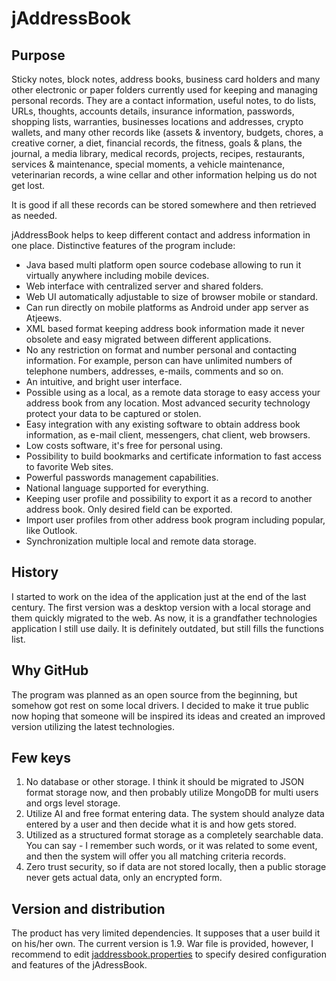 # jAddressBook

## Purpose

Sticky notes, block notes, address books, business card holders and many 
other electronic or paper folders currently used for keeping and managing personal 
records. They are a contact information, useful notes, to do lists, URLs, thoughts, accounts 
details, insurance information,
passwords, shopping lists, warranties, businesses locations and addresses, crypto wallets, and many other 
records like (assets & inventory, budgets, chores, a creative corner, a diet, financial 
records,
the fitness, goals & plans, the journal, a media library, medical records, projects, recipes,  restaurants, services & maintenance, special moments, a vehicle maintenance,
veterinarian records, a wine cellar and other information helping us do not get lost.

It is good if all these records can be stored somewhere and then retrieved as needed.

jAddressBook helps to keep different contact and address information in one place.
  Distinctive features of the program include:
* Java based multi platform open source codebase allowing to run it
virtually anywhere including mobile devices.
* Web interface with centralized server and shared folders.
* Web UI automatically adjustable to size of browser mobile or standard.
* Can run directly on mobile platforms as Android under app server as Atjeews. 
* XML based format keeping address book information made it never obsolete
and easy migrated between different applications. 
* No any restriction on format and number personal and contacting
information. For example, person can have unlimited numbers of
telephone numbers, addresses, e-mails, comments and so on.
* An intuitive, and bright user interface. 
* Possible using as a local, as a remote data storage to easy access
your address book from any location. Most advanced security
technology protect your data to be captured or stolen.
* Easy integration with any existing software to obtain address book
information, as e-mail client, messengers, chat client, web browsers. 
* Low costs software, it's free for personal using. 
* Possibility to build bookmarks and certificate information to fast
access to favorite Web sites.
* Powerful passwords management capabilities.
* National language supported for everything.
* Keeping user profile and possibility to export it as a record to
another address book. Only desired field can be exported.
* Import user profiles from other address book program including popular,
like Outlook.
* Synchronization multiple local and remote data storage.


## History

I started to work on the idea of the application just at the end of the last century. The first version
was a desktop version with a local storage and them quickly migrated to the web.
As now, it is a grandfather technologies application I still use daily. It is definitely outdated, but still
fills the functions list.

## Why GitHub

The program was planned as an open source from the beginning, but somehow got rest on some local drivers.
I decided to make it true public now hoping that someone will be inspired its ideas and created an improved
version utilizing the latest technologies.

## Few keys

1. No database or other storage. I think it should be migrated to JSON format storage now, and then probably
utilize MongoDB for multi users and orgs level storage.
2. Utilize AI and free format entering data. The system should analyze data entered by a user and then decide what it is and
how gets stored.
3. Utilized as a structured format storage as a completely searchable data. You can say - I remember such words, or it was related to some event,
and then the system will offer you all matching criteria records.
4. Zero trust security, so if data are not stored locally, then a public storage never gets actual data, only an encrypted form.


## Version and distribution

The product has very limited dependencies. It supposes that a user
build it on his/her own. The current version is 1.9.
War file is provided, however, I recommend to edit [jaddressbook.properties](https://github.com/drogatkin/jAddressBook/blob/master/resource/config/jaddressbook.properties)
to specify desired configuration and features of the jAdressBook.

